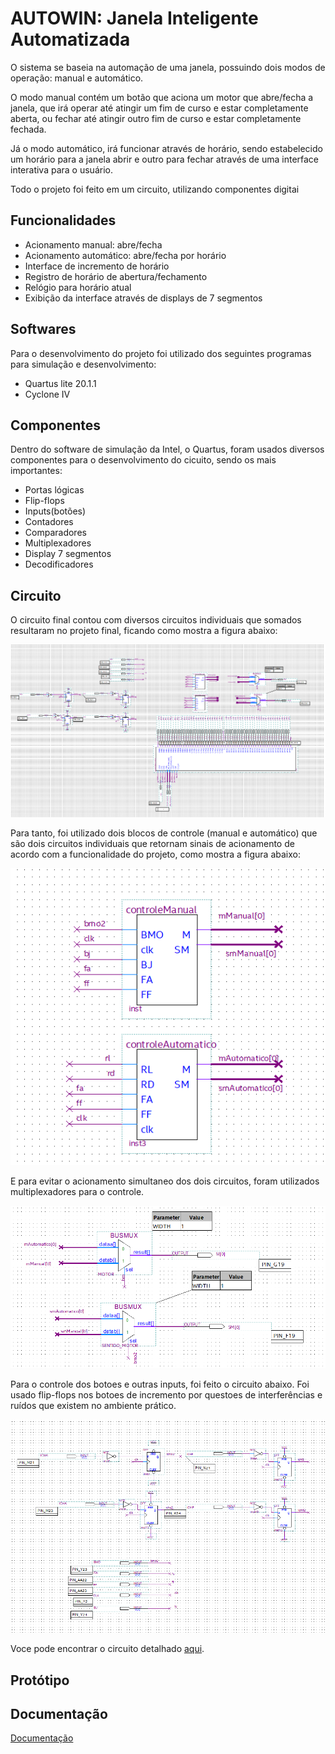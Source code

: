 
<p align="center">
  <h1>AUTOWIN: Janela Inteligente Automatizada</h1>
</p>

O sistema se baseia na automação de uma janela, possuindo dois modos de operação: manual e automático. 

O modo manual contém um botão que aciona um motor que abre/fecha a janela, que irá operar até atingir um fim de curso e estar completamente aberta, ou fechar até atingir outro fim de curso e estar completamente fechada.

Já o modo automático, irá funcionar através de horário, sendo estabelecido um horário para a janela abrir e outro para fechar através de uma interface interativa para o usuário.


Todo o projeto foi feito em um circuito, utilizando componentes digitai



## Funcionalidades

- Acionamento manual: abre/fecha 
- Acionamento automático: abre/fecha por horário
- Interface de incremento de horário
- Registro de horário de abertura/fechamento
- Relógio para horário atual
- Exibição da interface através de displays de 7 segmentos



## Softwares 
Para o desenvolvimento do projeto foi utilizado dos seguintes programas para simulação e desenvolvimento:
- Quartus lite 20.1.1
- Cyclone IV
## Componentes 
Dentro do software de simulação da Intel, o Quartus, foram usados diversos componentes para o desenvolvimento do cicuito, sendo os mais importantes:
- Portas lógicas 
- Flip-flops
- Inputs(botões)
- Contadores
- Comparadores
- Multiplexadores
- Display 7 segmentos
- Decodificadores

## Circuito

O circuito final contou com diversos circuitos individuais que somados resultaram no projeto final, ficando como mostra a figura abaixo:

<p align="center">
  <img src="https://github.com/williangrleme/AutoWin/raw/main/imgs/geral.png" alt="Imagem">
</p>

Para tanto, foi utilizado dois blocos de controle (manual e automático) que são dois circuitos individuais que retornam sinais de acionamento de acordo com a funcionalidade do projeto, como mostra a figura abaixo:

<p align="center">
  <img src="https://github.com/williangrleme/AutoWin/blob/main/imgs/controles.png" alt="Imagem">
</p>

E para evitar o acionamento simultaneo dos dois circuitos, foram utilizados multiplexadores para o controle.

<p align="center">
  <img src="https://github.com/williangrleme/AutoWin/blob/main/imgs/multplex.png" alt="Imagem">
</p>

Para o controle dos botoes e outras inputs, foi feito o circuito abaixo.
Foi usado flip-flops nos botoes de incremento por questoes de interferências e ruídos que existem no ambiente prático.

<p align="center">
  <img src="https://github.com/williangrleme/AutoWin/blob/main/imgs/input.png" alt="Imagem">
</p>

Voce pode encontrar o circuito detalhado [aqui](https://github.com/williangrleme/AutoWin/tree/main/Circuito_AutoWin).







## Protótipo
## Documentação

[Documentação](https://github.com/williangrleme/AutoWin/blob/main/Documenta%C3%A7%C3%A3o.pdf)

